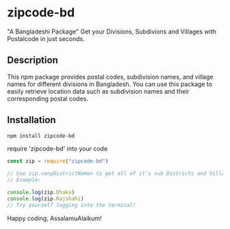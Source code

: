# zipcode-bd

"A Bangladeshi Package"
Get your Divisions, Subdivions and Villages with Postalcode in just seconds.

## Description

This npm package provides postal codes, subdivision names, and village names for different divisions in Bangladesh. You can use this package to easily retrieve location data such as subdivision names and their corresponding postal codes.

## Installation

```bash
npm install zipcode-bd
```

require 'zipcode-bd' into your code

```javascript
const zip = require("zipcode-bd")

// Use zip.<anyDistrictName> to get all of it's sub Districts and Village names with Postal Codes
// Example:

console.log(zip.Dhaka)
console.log(zip.Rajshahi)
// Try yourself logging into the terminal!
```

Happy coding, AssalamuAlaikum!
